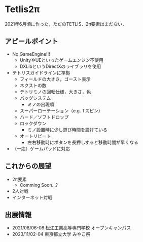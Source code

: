 # Tetlis2π
2021年6月頃に作った，ただのTETLIS．2π要素はまだない．

## アピールポイント
- No GameEngine!!!
  - UnityやUEといったゲームエンジン不使用
  - DXLibというDirectXのライブラリを使用
- テトリスガイドラインに準拠
  - フィールドの大きさ，ゴースト表示
  - ネクストの数
  - テトリミノの回転仕様，大きさ，色
  - バッグシステム
    - ミノの出現順 
  - スーパーローテーション（e.g. Tスピン）
  - ハード／ソフトドロップ
  - ロックダウン
    - ミノ設置時に少し遊び時間を設けている
  - オートリピート
    - 左右移動時にボタンを長押しすると移動時間が早くなる
- （一応）ゲームパッドに対応

## これからの展望
- 2π要素
  - Comming Soon...?
- 2人対戦
- インターネット対戦

## 出展情報
- 2021/08/06-08 松江工業高等専門学校 オープンキャンパス
- 2023/11/02-04 東京都立大学 みやこ祭
